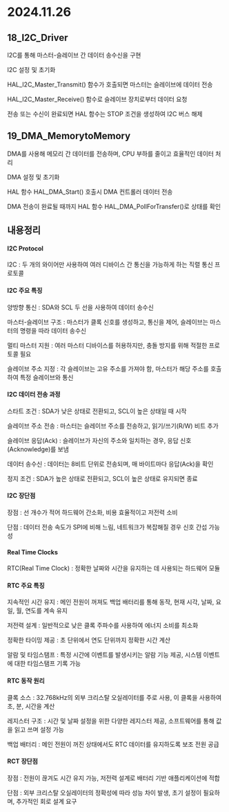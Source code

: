 # 2024.11.26

## 18_I2C_Driver

I2C를 통해 마스터-슬레이브 간 데이터 송수신을 구현

I2C 설정 및 초기화

HAL_I2C_Master_Transmit() 함수가 호출되면 마스터는 슬레이브에 데이터 전송

HAL_I2C_Master_Receive() 함수로 슬레이브 장치로부터 데이터 요청

전송 또는 수신이 완료되면 HAL 함수는 STOP 조건을 생성하여 I2C 버스 해제


## 19_DMA_MemorytoMemory

DMA를 사용해 메모리 간 데이터를 전송하며, CPU 부하를 줄이고 효율적인 데이터 처리

DMA 설정 및 초기화

HAL 함수 HAL_DMA_Start() 호출시 DMA 컨트롤러 데이터 전송

DMA 전송이 완료될 때까지 HAL 함수 HAL_DMA_PollForTransfer()로 상태를 확인


## 내용정리 

#### I2C Protocol

I2C : 두 개의 와이어만 사용하여 여러 디바이스 간 통신을 가능하게 하는 직렬 통신 프로토콜

#### I2C 주요 특징

양방향 통신 : SDA와 SCL 두 선을 사용하여 데이터 송수신

마스터-슬레이브 구조 : 마스터가 클록 신호를 생성하고, 통신을 제어, 슬레이브는 마스터의 명령을 따라 데이터 송수신

멀티 마스터 지원 : 여러 마스터 디바이스를 허용하지만, 충돌 방지를 위해 적절한 프로토콜 필요

슬레이브 주소 지정 : 각 슬레이브는 고유 주소를 가져야 함, 마스터가 해당 주소를 호출하여 특정 슬레이브와 통신

#### I2C 데이터 전송 과정

스타트 조건 : SDA가 낮은 상태로 전환되고, SCL이 높은 상태일 때 시작

슬레이브 주소 전송 : 
마스터는 슬레이브 주소를 전송하고, 읽기/쓰기(R/W) 비트 추가

슬레이브 응답(Ack) : 슬레이브가 자신의 주소와 일치하는 경우, 응답 신호(Acknowledge)를 보냄

데이터 송수신 : 데이터는 8비트 단위로 전송되며, 매 바이트마다 응답(Ack)을 확인

정지 조건 : SDA가 높은 상태로 전환되고, SCL이 높은 상태로 유지되면 종료

#### I2C 장단점

장점 : 선 개수가 적어 하드웨어 간소화, 비용 효율적이고 저전력 소비

단점 : 데이터 전송 속도가 SPI에 비해 느림, 네트워크가 복잡해질 경우 신호 간섭 가능성


#### Real Time Clocks

RTC(Real Time Clock) : 정확한 날짜와 시간을 유지하는 데 사용되는 하드웨어 모듈

#### RTC 주요 특징

지속적인 시간 유지 : 메인 전원이 꺼져도 백업 배터리를 통해 동작, 현재 시각, 날짜, 요일, 월, 연도를 계속 유지

저전력 설계 : 일반적으로 낮은 클록 주파수를 사용하여 에너지 소비를 최소화

정확한 타이밍 제공 : 초 단위에서 연도 단위까지 정확한 시간 계산

알람 및 타임스탬프 : 특정 시간에 이벤트를 발생시키는 알람 기능 제공, 시스템 이벤트에 대한 타임스탬프 기록 가능

#### RTC 동작 원리

클록 소스 : 32.768kHz의 외부 크리스탈 오실레이터를 주로 사용, 이 클록을 사용하여 초, 분, 시간을 계산

레지스터 구조 : 시간 및 날짜 설정을 위한 다양한 레지스터 제공, 소프트웨어를 통해 값을 읽고 쓰며 설정 가능

백업 배터리 : 메인 전원이 꺼진 상태에서도 RTC 데이터를 유지하도록 보조 전원 공급

#### RCT 장단점

장점 : 전원이 끊겨도 시간 유지 가능, 저전력 설계로 배터리 기반 애플리케이션에 적합

단점 : 외부 크리스탈 오실레이터의 정확성에 따라 성능 차이 발생, 초기 설정이 필요하며, 추가적인 회로 설계 요구
